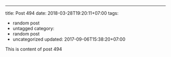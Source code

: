 ---
title: Post 494
date: 2018-03-28T19:20:11+07:00
tags:
  - random post
  - untagged
category:
  - random post
  - uncategorized
updated: 2017-09-06T15:38:20+07:00

This is content of post 494